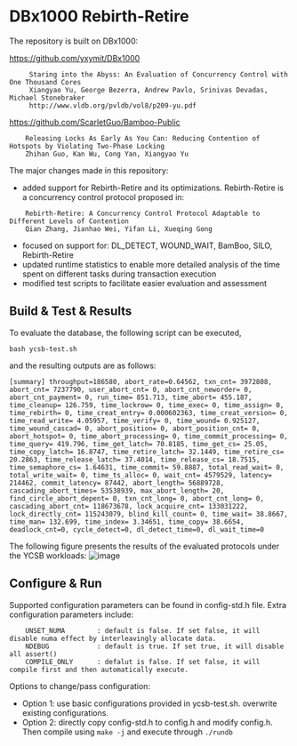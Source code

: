 DBx1000 Rebirth-Retire
==============
The repository is built on DBx1000: 

https://github.com/yxymit/DBx1000 
```
     Staring into the Abyss: An Evaluation of Concurrency Control with One Thousand Cores
     Xiangyao Yu, George Bezerra, Andrew Pavlo, Srinivas Devadas, Michael Stonebraker
     http://www.vldb.org/pvldb/vol8/p209-yu.pdf
```

https://github.com/ScarletGuo/Bamboo-Public
```
    Releasing Locks As Early As You Can: Reducing Contention of Hotspots by Violating Two-Phase Locking
    Zhihan Guo, Kan Wu, Cong Yan, Xiangyao Yu
```

The major changes made in this repository:
- added support for Rebirth-Retire and its optimizations. Rebirth-Retire is a concurrency control protocol proposed in:
```
    Rebirth-Retire: A Concurrency Control Protocol Adaptable to Different Levels of Contention
    Qian Zhang, Jianhao Wei, Yifan Li, Xueqing Gong
```
- focused on support for: DL_DETECT, WOUND_WAIT, BamBoo, SILO, Rebirth-Retire
- updated runtime statistics to enable more detailed analysis of the time spent on different tasks during transaction execution
- modified test scripts to facilitate easier evaluation and assessment


Build & Test & Results
------------

To evaluate the database, the following script can be executed, 

    bash ycsb-test.sh

and the resulting outputs are as follows:
```
[summary] throughput=186580, abort_rate=0.64562, txn_cnt= 3972808, abort_cnt= 7237790, user_abort_cnt= 0, abort_cnt_neworder= 0, abort_cnt_payment= 0, run_time= 851.713, time_abort= 455.187, time_cleanup= 126.759, time_lockrow= 0, time_exec= 0, time_assign= 0, time_rebirth= 0, time_creat_entry= 0.000602363, time_creat_version= 0, time_read_write= 4.05957, time_verify= 0, time_wound= 0.925127, time_wound_cascad= 0, abort_position= 0, abort_position_cnt= 0, abort_hotspot= 0, time_abort_processing= 0, time_commit_processing= 0, time_query= 419.796, time_get_latch= 70.8185, time_get_cs= 25.05, time_copy_latch= 16.8747, time_retire_latch= 32.1449, time_retire_cs= 20.2863, time_release_latch= 37.4014, time_release_cs= 18.7515, time_semaphore_cs= 1.64631, time_commit= 59.8887, total_read_wait= 0, total_write_wait= 0, time_ts_alloc= 0, wait_cnt= 4579529, latency= 214462, commit_latency= 87442, abort_length= 56889728, cascading_abort_times= 53538939, max_abort_length= 20, find_circle_abort_depent= 0, txn_cnt_long= 0, abort_cnt_long= 0, cascading_abort_cnt= 118673678, lock_acquire_cnt= 133031222, lock_directly_cnt= 115243079, blind_kill_count= 0, time_wait= 38.8667, time_man= 132.699, time_index= 3.34651, time_copy= 38.6654, deadlock_cnt=0, cycle_detect=0, dl_detect_time=0, dl_wait_time=0
```

The following figure presents the results of  the evaluated protocols under the YCSB workloads:
![image](https://github.com/user-attachments/assets/5ea6d5f3-f692-4004-9c11-d5bd4002079e)
    
Configure & Run
---------------

Supported configuration parameters can be found in config-std.h file. Extra configuration parameters include: 
```
    UNSET_NUMA        : default is false. If set false, it will disable numa effect by interleavingly allocate data. 
    NDEBUG            : default is true. If set true, it will disable all assert()
    COMPILE_ONLY      : defalut is false. If set false, it will compile first and then automatically execute. 
```
Options to change/pass configuration:
- Option 1: use basic configurations provided in ycsb-test.sh. overwrite existing configurations. 
- Option 2: directly copy config-std.h to config.h and modify config.h. Then compile using ```make -j``` and execute through ```./rundb ```








